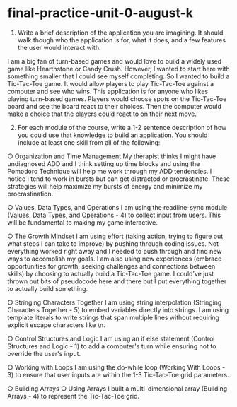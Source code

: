 # final-practice-unit-0-august-k

1. Write a brief description of the application you are imagining. It should walk though who the application is for, what it does, and a few features the user would interact with. 

I am a big fan of turn-based games and would love to build a widely used game like Hearthstone or Candy Crush. However, I wanted to start here with something smaller that I could see myself completing. So I wanted to build a Tic-Tac-Toe game. It would allow players to play Tic-Tac-Toe against a computer and see who wins. This application is for anyone who likes playing turn-based games. Players would choose spots on the Tic-Tac-Toe board and see the board react to their choices. Then the computer would make a choice that the players could react to on their next move.

2. For each module of the course, write a 1-2 sentence description of how you could use that knowledge to build an application. You should include at least one skill from all of the following:

○ Organization and Time Management 
My therapist thinks I might have undiagnosed ADD and I think setting up time blocks and using the Pomodoro Technique will help me work through my ADD tendencies. I notice I tend to work in bursts but can get distracted or procrastinate. These strategies will help maximize my bursts of energy and minimize my procrastination.

○ Values, Data Types, and Operations 
I am using the readline-sync module (Values, Data Types, and Operations - 4) to  collect input from users. This will be fundamental to making my game interactive.

○ The Growth Mindset 
I am using effort (taking action, trying to figure out what steps I can take to improve) by pushing through coding issues. Not everything worked right away and I needed to push through and find new ways to accomplish my goals.
I am also using new experiences (embrace opportunities for growth, seeking challenges and connections between skills) by choosing to actually build a Tic-Tac-Toe game. I could’ve just thrown out bits of pseudocode here and there but I put everything together to actually build something.

○ Stringing Characters Together 
I am using string interpolation (Stringing Characters Together - 5) to embed variables directly into strings.
I am using template literals to write strings that span multiple lines without requiring explicit escape characters like \n.

○ Control Structures and Logic 
I am using an if else statement (Control Structures and Logic - 1) to add a computer's turn while ensuring not to override the user's input.

○ Working with Loops 
I am using the do-while loop (Working With Loops - 3) to ensure that user inputs are within the 1-3 Tic-Tac-Toe grid parameters.

○ Building Arrays ○ Using Arrays 
I built a multi-dimensional array (Building Arrays - 4) to represent the Tic-Tac-Toe grid.
